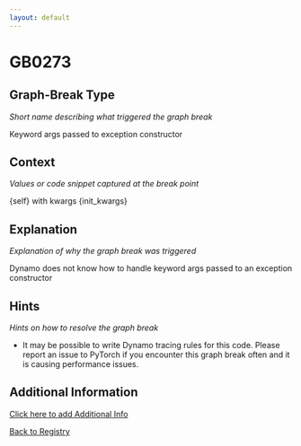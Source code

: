 ```yaml
---
layout: default
---
```

# GB0273

## Graph-Break Type
*Short name describing what triggered the graph break*

Keyword args passed to exception constructor

## Context
*Values or code snippet captured at the break point*

{self} with kwargs {init_kwargs}

## Explanation
*Explanation of why the graph break was triggered*

Dynamo does not know how to handle keyword args passed to an exception constructor

## Hints
*Hints on how to resolve the graph break*

- It may be possible to write Dynamo tracing rules for this code. Please report an issue to PyTorch if you encounter this graph break often and it is causing performance issues.


## Additional Information

<!-- ADDITIONAL INFORMATION START - Add custom information below this line -->

<!-- ADDITIONAL INFORMATION END -->


[Click here to add Additional Info](https://github.com/meta-pytorch/compile-graph-break-site/edit/main/docs/gb/gb0273.md)

[Back to Registry](../index.html)
